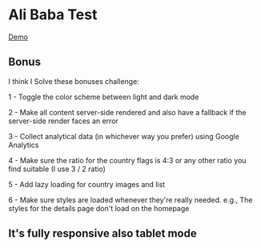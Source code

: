 # Ali Baba Test

[Demo](https://countryrest-aliesm-alibaba.netlify.app/)

## Bonus
I think I Solve these bonuses challenge:

1 - Toggle the color scheme between light and dark mode

2 - Make all content server-side rendered and also have a fallback if the server-side render faces an error

3 - Collect analytical data (in whichever way you prefer) using Google Analytics

4 - Make sure the ratio for the country flags is 4:3 or any other ratio you find suitable (I use 3 / 2 ratio)

5 - Add lazy loading for country images and list

6 - Make sure styles are loaded whenever they're really needed. e.g., The styles for the details page don't load on the homepage

## It's fully responsive also tablet mode



